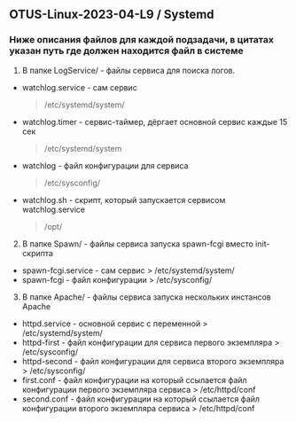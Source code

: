 ## OTUS-Linux-2023-04-L9 / Systemd
### Ниже описания файлов для каждой подзадачи, в цитатах указан путь где должен находится файл в системе
1. В папке LogService/ - файлы сервиса для поиска логов. 
 - watchlog.service - сам сервис 
 	> /etc/systemd/system/
 - watchlog.timer - сервис-таймер, дёргает основной сервис каждые 15 сек 
 	> /etc/systemd/system
 - watchlog - файл конфигурации для сервиса 
 	> /etc/sysconfig/ 
 - watchlog.sh - скрипт, который запускается сервисом watchlog.service 
 	> /opt/
2. В папке Spawn/ - файлы cервиса запуска spawn-fcgi вместо init-скрипта 
 - spawn-fcgi.service - сам сервис > /etc/systemd/system/
 - spawn-fcgi - файл конфигурации > /etc/sysconfig/
3. В папке Apache/ - файлы сервиса запуска нескольких инстансов Apache
 - httpd.service - основной сервис с переменной > /etc/systemd/system/
 - httpd-first - файл конфигурации для сервиса первого экземпляра > /etc/sysconfig/
 - httpd-second - файл конфигурации для сервиса второго экземпляра > /etc/sysconfig/
 - first.conf - файл конфигурации на который ссылается файл конфигурации первого экземпляра сервиса > /etc/httpd/conf
 - second.conf - файл конфигурации на который ссылается файл конфигурации второго экземпляра сервиса > /etc/httpd/conf